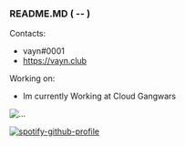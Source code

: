 ### README.MD ( -- )

Contacts:
- vayn#0001
- https://vayn.club

Working on:
- Im currently Working at Cloud Gangwars

![...](https://github-readme-stats.vercel.app/api?username=vaynhvh&show_icons=true&title_color=fff&icon_color=79ff97&text_color=9f9f9f&bg_color=151515&count_private=true)

[![spotify-github-profile](https://spotify-github-profile.vercel.app/api/view?uid=89zv5zomtzp21ne2twbp3x7kp&cover_image=true&theme=default&show_offline=false&background_color=121212)](https://github.com/kittinan/spotify-github-profile)

